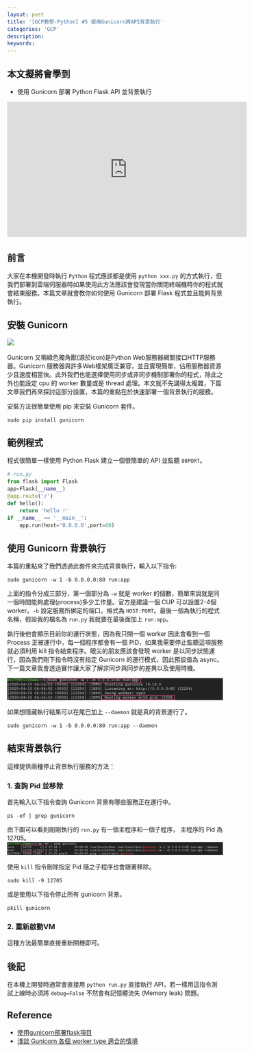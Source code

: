 ```yaml
---
layout: post
title: '[GCP教學-Python] #5 使用Gunicorn將API背景執行'
categories: 'GCP'
description:
keywords: 
---
```


## 本文擬將會學到
- 使用 Gunicorn 部署 Python Flask API 並背景執行

<iframe width="560" height="315" src="https://www.youtube.com/embed/rEWtDVAHb4U" frameborder="0" allow="accelerometer; autoplay; encrypted-media; gyroscope; picture-in-picture" allowfullscreen></iframe>

## 前言
大家在本機開發時執行 `Python` 程式應該都是使用 `python xxx.py` 的方式執行，但我們部署到雲端伺服器時如果使用此方法應該會發現當你關閉終端機時你的程式就會結束服務。本篇文章就會教你如何使用 Gunicorn 部署 Flask 程式並且能夠背景執行。

## 安裝 Gunicorn
![](https://i.imgur.com/vAjQ0mC.png)

Gunicorn 又稱綠色獨角獸(源於icon)是Python Web服務器網關接口HTTP服務器。Gunicorn 服務器與許多Web框架廣泛兼容，並且實現簡單，佔用服務器資源少且速度相當快。此外我們也能選擇使用同步或非同步機制部署你的程式，除此之外也能設定 cpu 的 worker 數量或是 thread 處理。本文就不先講得太複雜，下篇文章我們再來探討這部分設置，本篇的重點在於快速部署一個背景執行的服務。

安裝方法很簡單使用 pip 來安裝 Gunicorn 套件。

```
sudo pip install gunicorn
```

## 範例程式
程式很簡單一樣使用 Python Flask 建立一個很簡單的 API 並監聽 `80PORT`。

```py
# run.py
from flask import Flask
app=Flask(__name__)
@app.route('/')
def hello():
    return 'hello !'
if __name__ == '__main__':
    app.run(host='0.0.0.0',port=80)
```

## 使用 Gunicorn 背景執行
本篇的重點來了我們透過此套件來完成背景執行，輸入以下指令:

```
sudo gunicorn -w 1 -b 0.0.0.0:80 run:app
```

上面的指令分成三部分，第一個部分為 `-w` 就是 worker 的個數，簡單來說就是同一個時間能夠處理(process)多少工作量。官方是建議一個 CUP 可以設置2-4個 worker。`-b` 設定服務所綁定的端口，格式為 `HOST:PORT`。最後一個為執行的程式名稱，假設我的檔名為 `run.py` 我就要在最後面加上 `run:app`。

執行後他會顯示目前你的運行狀態，因為我只開一個 worker 因此會看到一個  Process 正被運行中，每一個程序都會有一個 PID，如果我需要停止監聽這項服務就必須利用 kill 指令結束程序。眼尖的朋友應該會發現 worker 是以同步狀態運行，因為我們剛下指令時沒有指定 Gunicorn 的運行模式，因此預設值為 async。下一篇文章我會透過實作讓大家了解非同步與同步的差異以及使用時機。

![](/images/posts/gcp/2020/img1090410-1.png)

如果想隱藏執行結果可以在尾巴加上 `--daemon` 就是真的背景運行了。

```
sudo gunicorn -w 1 -b 0.0.0.0:80 run:app --daemon
```

## 結束背景執行
這裡提供兩種停止背景執行服務的方法：

### 1. 查詢 Pid 並移除
首先輸入以下指令查詢 Gunicorn 背景有哪些服務正在運行中。  

```
ps -ef | grep gunicorn
```

由下圖可以看到剛剛執行的 `run.py` 有一個主程序和一個子程序， 主程序的 Pid 為 12705。
![](/images/posts/gcp/2020/img1090410-2.png)

使用 `kill` 指令刪除指定 Pid 隨之子程序也會跟著移除。

```
sudo kill -9 12705
```

或是使用以下指令停止所有 gunicorn 背景。

```
pkill gunicorn
```

### 2. 重新啟動VM
這種方法最簡單直接重新開機即可。

## 後記
在本機上開發時通常會直接用 `python run.py` 直接執行 API，若一樣用這指令測試上線時必須將 `debug=False` 不然會有記憶體流失 (Memory leak) 問題。

## Reference
- [使用gunicorn部署flask項目](https://zhuanlan.zhihu.com/p/88422780)
- [淺談 Gunicorn 各個 worker type 適合的情境](https://medium.com/@genchilu/淺談-gunicorn-各個-worker-type-適合的情境-490b20707f28)